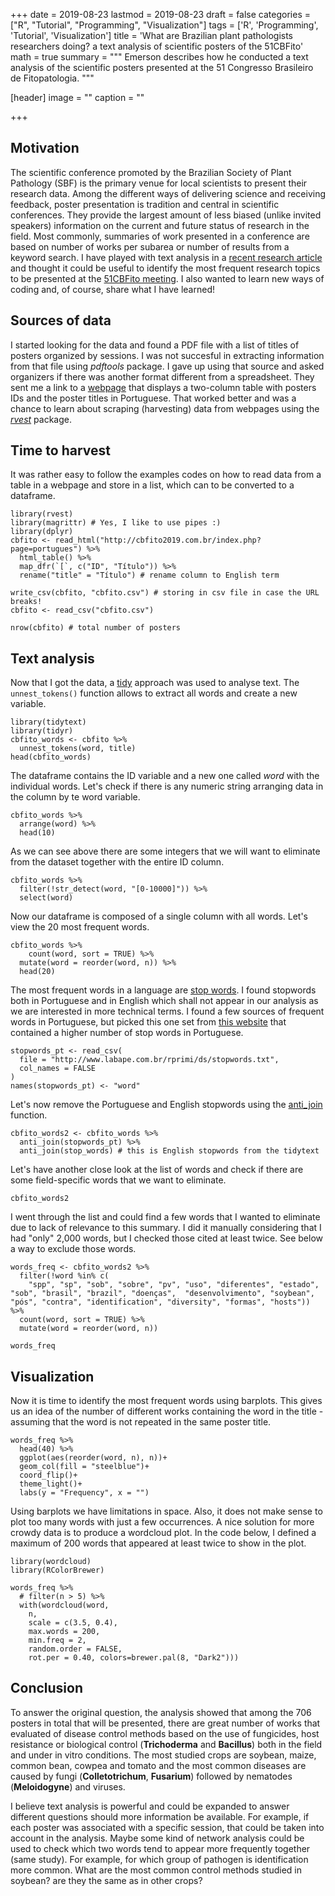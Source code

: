 +++
date = 2019-08-23
lastmod = 2019-08-23
draft = false
categories = ["R", "Tutorial", "Programming", "Visualization"]
tags = ['R', 'Programming', 'Tutorial', 'Visualization']
title = 'What are Brazilian plant pathologists researchers doing? a text analysis of scientific posters of the 51CBFito'
math = true
summary = """
Emerson describes how he conducted a text analysis of the scientific posters presented at the 51 Congresso Brasileiro de Fitopatologia.
"""
 
[header]
image = ""
caption = ""

+++


## Motivation

The  scientific conference promoted by the Brazilian Society of Plant Pathology (SBF) is the primary venue for local scientists to present their research data. 
Among the different ways of delivering science and receiving feedback, poster presentation is tradition and central in scientific conferences. They provide the largest amount of less biased (unlike invited speakers) information on the current and future status of research in the field. Most commonly, summaries of work presented in a conference are based on number of works per subarea or number of results from a keyword search. I have played with text analysis in a [recent research article](https://apsjournals.apsnet.org/doi/full/10.1094/PHYTO-02-17-0069-FI#fig2) and thought it could be useful to identify the most frequent research topics to be presented at the [51CBFito meeting](http://cbfito2019.com.br/). I also wanted to learn new ways of coding and, of course, share what I have learned! 


## Sources of data

I started looking for the data and found a PDF file with a list of titles of posters organized by sessions. I was not succesful in extracting information from that file using *pdftools* package. I gave up using that source and asked organizers if there was another format different from a spreadsheet. They sent me a link to a [webpage](http://cbfito2019.com.br/index.php?page=portugues) that displays a two-column table with posters IDs and the poster titles in Portuguese. That worked better and was a chance to learn about scraping (harvesting) data from webpages using the [*rvest*](https://rvest.tidyverse.org/index.html) package. 


## Time to harvest

It was rather easy to follow the examples codes on how to read data from a table in a webpage and store in a list, which can to be converted to a dataframe. 

```{r message=FALSE, warning=FALSE}
library(rvest)
library(magrittr) # Yes, I like to use pipes :)
library(dplyr)
cbfito <- read_html("http://cbfito2019.com.br/index.php?page=portugues") %>%
  html_table() %>%
  map_dfr(`[`, c("ID", "Título")) %>%
  rename("title" = "Título") # rename column to English term

write_csv(cbfito, "cbfito.csv") # storing in csv file in case the URL breaks!
cbfito <- read_csv("cbfito.csv")

nrow(cbfito) # total number of posters
```


## Text analysis

Now that I got the data, a [tidy](https://www.tidyverse.org/) approach was used to analyse text. The `unnest_tokens()` function allows to extract all words and create a new variable.

```{r}
library(tidytext)
library(tidyr)
cbfito_words <- cbfito %>%
  unnest_tokens(word, title)
head(cbfito_words)

```

The dataframe contains the ID variable and a new one called *word* with the individual words. Let's check if there is any numeric string arranging data in the column by te word variable. 

```{r}
cbfito_words %>%
  arrange(word) %>% 
  head(10)
```

As we can see above there are some integers that we will want to eliminate from the dataset together with the entire ID column. 

```{r}
cbfito_words %>%
  filter(!str_detect(word, "[0-10000]")) %>% 
  select(word)
```

Now our dataframe is composed of a single column with all words. Let's view the 20 most frequent words. 

```{r}
cbfito_words %>%
    count(word, sort = TRUE) %>%
  mutate(word = reorder(word, n)) %>% 
  head(20)
```

The most frequent words in a language are [stop words](https://en.wikipedia.org/wiki/Stop_words). I found stopwords both in Portuguese and in English which shall not appear in our analysis as we are interested in more technical terms. I found a few sources of frequent words in Portuguese, but picked this one set from [this website](http://www.labape.com.br/rprimi/ds/stopwords.txt) that contained a higher number of stop words in Portuguese. 


```{r message=FALSE, warning=FALSE}
stopwords_pt <- read_csv(
  file = "http://www.labape.com.br/rprimi/ds/stopwords.txt",
  col_names = FALSE
)
names(stopwords_pt) <- "word"
```

Let's now remove the Portuguese and English stopwords using the [anti_join](https://dplyr.tidyverse.org/reference/join.html#join-types) function.


```{r}
cbfito_words2 <- cbfito_words %>%
  anti_join(stopwords_pt) %>%
  anti_join(stop_words) # this is English stopwords from the tidytext
```

Let's have another close look at the list of words and check if there are some field-specific words that we want to eliminate.

```{r}
cbfito_words2
```

I went through the list and could find a few words that I wanted to eliminate due to lack of relevance to this summary. I did it manually considering that I had "only" 2,000 words, but I checked those cited at least twice. See below a way to exclude those words.

```{r}
words_freq <- cbfito_words2 %>%
  filter(!word %in% c(
    "spp", "sp", "sob", "sobre", "pv", "uso", "diferentes", "estado", "sob", "brasil", "brazil", "doenças",  "desenvolvimento", "soybean", "pós", "contra", "identification", "diversity", "formas", "hosts")) %>%
  count(word, sort = TRUE) %>%
  mutate(word = reorder(word, n))

words_freq
```

## Visualization

Now it is time to identify the most frequent words using barplots. This gives us an idea of the number of different works containing the word in the title  - assuming that the word is not repeated in the same poster title.

```{r}
words_freq %>% 
  head(40) %>% 
  ggplot(aes(reorder(word, n), n))+
  geom_col(fill = "steelblue")+
  coord_flip()+
  theme_light()+
  labs(y = "Frequency", x = "")
```


Using barplots we have limitations in space. Also, it does not make sense to plot too many words with just a few occurrences. A nice solution for more crowdy data is to produce a wordcloud plot. In the code below, I defined a maximum of 200 words that appeared at least twice to show in the plot.

```{r}
library(wordcloud)
library(RColorBrewer)

words_freq %>%
  # filter(n > 5) %>%
  with(wordcloud(word,
    n,
    scale = c(3.5, 0.4),
    max.words = 200,
    min.freq = 2,
    random.order = FALSE,
    rot.per = 0.40, colors=brewer.pal(8, "Dark2")))

```

## Conclusion

To answer the original question, the analysis showed that among the 706 posters in total that will be presented, there are great number of works that evaluated of disease control methods based on the use of fungicides, host resistance or biological control (**Trichoderma** and **Bacillus**) both in the field and under in vitro conditions. The most studied crops are soybean, maize, common bean, cowpea and tomato and the most common diseases are caused by fungi (**Colletotrichum**, **Fusarium**) followed by nematodes (**Meloidogyne**) and viruses. 

I believe text analysis is powerful and could be expanded to answer different questions should more information be available. For example, if each poster was associated with a specific session, that could be taken into account in the analysis. Maybe some kind of network analysis could be used to check which two words tend to appear more frequently together (same study). For example, for which group of pathogen is identification more common. What are the most common control methods studied in soybean? are they the same as in other crops? 

